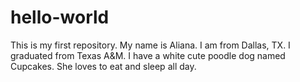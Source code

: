 # hello-world
This is my first repository.
My name is Aliana. I am from Dallas, TX. I graduated from Texas A&M. 
I have a white cute poodle dog named Cupcakes. She loves to eat and sleep all day.
